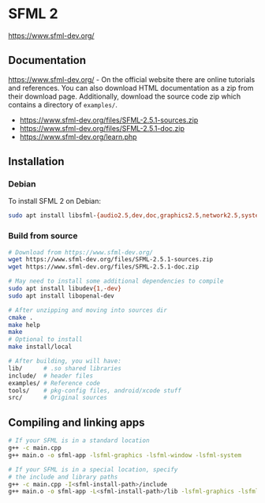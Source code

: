 # SFML 2


https://www.sfml-dev.org/


## Documentation



https://www.sfml-dev.org/ - On the official website there are online tutorials and references. You can also download HTML documentation as a zip from their download page. Additionally, download the source code zip which contains a directory of `examples/`.

- https://www.sfml-dev.org/files/SFML-2.5.1-sources.zip
- https://www.sfml-dev.org/files/SFML-2.5.1-doc.zip
- https://www.sfml-dev.org/learn.php

## Installation

### Debian

To install SFML 2 on Debian:

```bash
sudo apt install libsfml-{audio2.5,dev,doc,graphics2.5,network2.5,system2.5,window2.5}
```

### Build from source

```bash
# Download from https://www.sfml-dev.org/
wget https://www.sfml-dev.org/files/SFML-2.5.1-sources.zip
wget https://www.sfml-dev.org/files/SFML-2.5.1-doc.zip

# May need to install some additional dependencies to compile
sudo apt install libudev{1,-dev}
sudo apt install libopenal-dev

# After unzipping and moving into sources dir
cmake .
make help
make
# Optional to install
make install/local

# After building, you will have:
lib/      # .so shared libraries
include/  # header files
examples/ # Reference code
tools/    # pkg-config files, android/xcode stuff
src/      # Original sources
```

## Compiling and linking apps

```bash
# If your SFML is in a standard location
g++ -c main.cpp
g++ main.o -o sfml-app -lsfml-graphics -lsfml-window -lsfml-system

# If your SFML is in a special location, specify
# the include and library paths
g++ -c main.cpp -I<sfml-install-path>/include
g++ main.o -o sfml-app -L<sfml-install-path>/lib -lsfml-graphics -lsfml-window -lsfml-system
```



